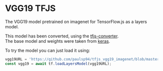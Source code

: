 # VGG19 TFJS

The VGG19 model pretrained on imagenet for TensorFlow.js as a layers model.

This model has been converted, using the [tfjs-converter][1].  
The base model and weights were taken from [keras][2].

To try the model you can just load it using:   
```javascript
vgg19URL = 'https://github.com/paulsp94/tfjs_vgg19_imagenet/blob/master/model/model.json';
const vgg19 = await tf.loadLayersModel(vgg19URL);
```

[1]: https://www.npmjs.com/package/@tensorflow/tfjs-converter
[2]: https://keras.io/applications/#vgg19
